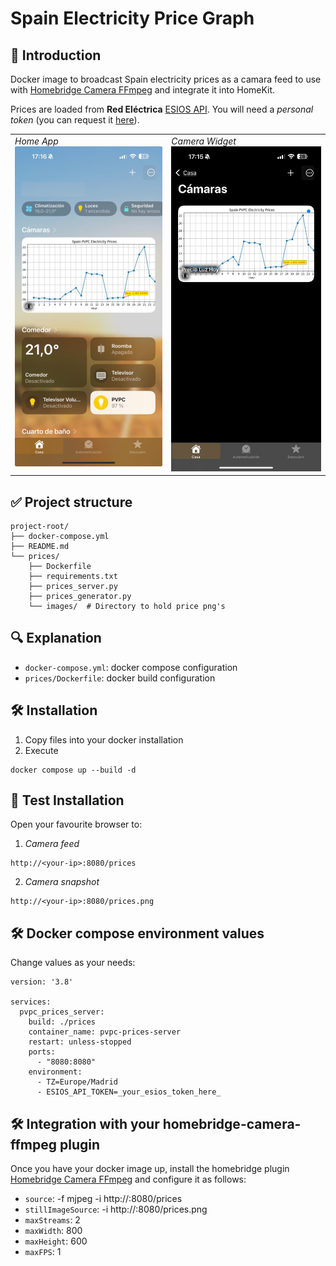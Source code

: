 # Spain Electricity Price Graph

## 📘 Introduction

Docker image to broadcast Spain electricity prices as a camara feed to use with [Homebridge Camera FFmpeg](https://github.com/homebridge-plugins/homebridge-camera-ffmpeg) and integrate it into HomeKit.

Prices are loaded from **Red Eléctrica** [ESIOS API](https://api.esios.ree.es/). You will need a *personal token* (you can request it [here](https://api.esios.ree.es/)).

<table>
<tr>
<td valign="top">
<i>Home App</i><br>
<img src="sample1.jpeg" alt="Sample widget 1" width="300">
</td>
<td valign="top">
<i>Camera Widget</i><br>
<img src="sample2.jpeg" alt="Sample widget 2" width="300">
</td>
</tr>
</table>



## ✅ Project structure

```
project-root/
├── docker-compose.yml
├── README.md
└── prices/
    ├── Dockerfile
    ├── requirements.txt
    ├── prices_server.py
    ├── prices_generator.py
    └── images/  # Directory to hold price png's
```

## 🔍 Explanation

- ```docker-compose.yml```: docker compose configuration
- ```prices/Dockerfile```: docker build configuration

## 🛠️ Installation

1.  Copy files into your docker installation 
2.  Execute
```
docker compose up --build -d
```

## 🧪 Test Installation

Open your favourite browser to:
1. *Camera feed*
```
http://<your-ip>:8080/prices 
````
2. *Camera snapshot*
```
http://<your-ip>:8080/prices.png
````

## 🛠️ Docker compose environment values

Change values as your needs:
```
version: '3.8'

services:
  pvpc_prices_server:
    build: ./prices
    container_name: pvpc-prices-server
    restart: unless-stopped
    ports:
      - "8080:8080"
    environment:
      - TZ=Europe/Madrid
      - ESIOS_API_TOKEN=_your_esios_token_here_

```

## 🛠️ Integration with your homebridge-camera-ffmpeg plugin

Once you have your docker image up, install the homebridge plugin [Homebridge Camera FFmpeg](https://github.com/homebridge-plugins/homebridge-camera-ffmpeg) and configure it as follows:

- ```source```: 
  -f mjpeg -i http://<your-ip>:8080/prices
- ```stillImageSource```: -i http://<your-ip>:8080/prices.png
- ```maxStreams```: 2
- ```maxWidth```: 800
- ```maxHeight```: 600
- ```maxFPS```: 1